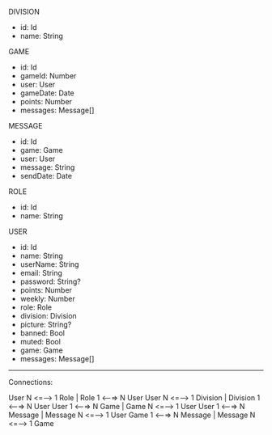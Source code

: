 DIVISION
-   id:         Id
-   name:       String

GAME
-   id:         Id
-   gameId: Number
-   user:       User
-   gameDate:   Date
-   points:     Number
-   messages:   Message[]

MESSAGE
-   id:         Id
-   game:       Game
-   user:       User
-   message:    String
-   sendDate:   Date

ROLE
-   id:         Id
-   name:       String

USER
-   id:         Id
-   name:       String
-   userName:   String
-   email:      String
-   password:   String?
-   points:     Number
-   weekly:     Number
-   role:       Role
-   division:   Division
-   picture:    String?
-   banned:     Bool
-   muted:      Bool
-   game:       Game
-   messages:    Message[]



-------------------------------------------------

Connections:

User N <=--> 1 Role | Role 1 <--=> N User
User N <=--> 1 Division | Division 1 <--=> N User
User 1 <--=> N Game | Game N <=--> 1 User
User 1 <--=> N Message | Message N <=--> 1 User
Game 1 <--=> N Message | Message N <=--> 1 Game